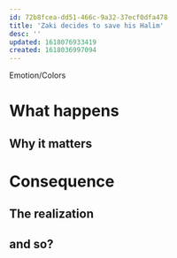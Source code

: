 ```yaml
---
id: 72b8fcea-dd51-466c-9a32-37ecf0dfa478
title: 'Zaki decides to save his Halim'
desc: ''
updated: 1618076933419
created: 1618036997094
---
```

Emotion/Colors
>

# What happens


##  Why it matters


# Consequence

## The realization

## and so?
